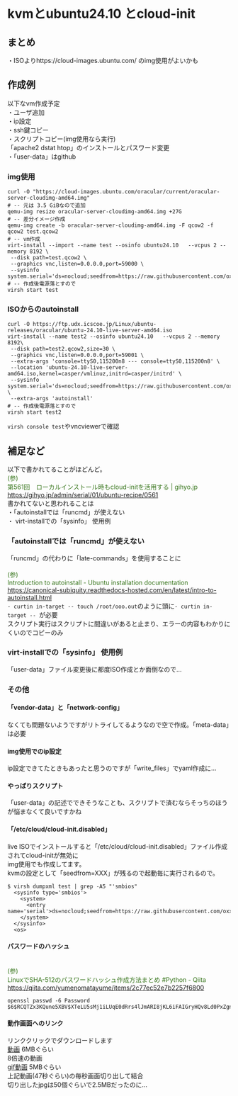 # kvmとubuntu24.10 とcloud-init
## まとめ
・ISOよりhttps://cloud-images.ubuntu.com/ のimg使用がよいかも
## 作成例
以下なvm作成予定  
・ユーザ追加  
・ip設定  
・ssh鍵コピー  
・スクリプトコピー(img使用なら実行)  
 「apache2 dstat htop」のインストールとパスワード変更  
・「user-data」はgithub  

### img使用
```
curl -O "https://cloud-images.ubuntu.com/oracular/current/oracular-server-cloudimg-amd64.img"
# -- 元は 3.5 GiBなので追加
qemu-img resize oracular-server-cloudimg-amd64.img +27G
# -- 差分イメージ作成
qemu-img create -b oracular-server-cloudimg-amd64.img -F qcow2 -f qcow2 test.qcow2
# -- vm作成
virt-install --import --name test --osinfo ubuntu24.10   --vcpus 2 --memory 8192 \
 --disk path=test.qcow2 \
 --graphics vnc,listen=0.0.0.0,port=59000 \
 --sysinfo system.serial='ds=nocloud;seedfrom=https://raw.githubusercontent.com/oxxpeh/pub/main/kvm/cl'
# -- 作成後電源落とすので
virsh start test
```
### ISOからのautoinstall
```
curl -O https://ftp.udx.icscoe.jp/Linux/ubuntu-releases/oracular/ubuntu-24.10-live-server-amd64.iso
virt-install --name test2 --osinfo ubuntu24.10   --vcpus 2 --memory 8192\
 --disk path=test2.qcow2,size=30 \
 --graphics vnc,listen=0.0.0.0,port=59001 \
 --extra-args 'console=ttyS0,115200n8 --- console=ttyS0,115200n8' \
 --location 'ubuntu-24.10-live-server-amd64.iso,kernel=casper/vmlinuz,initrd=casper/initrd' \
 --sysinfo system.serial='ds=nocloud;seedfrom=https://raw.githubusercontent.com/oxxpeh/pub/main/kvm/at/' \
 --extra-args 'autoinstall' 
# -- 作成後電源落とすので
virsh start test2
```
`virsh console test`やvncviewerで確認
## 補足など
以下で書かれてることがほどんど。
<span style="color: #38761d;"><br>(参)<br>第561回　ローカルインストール時もcloud-initを活用する | gihyo.jp<br>https://gihyo.jp/admin/serial/01/ubuntu-recipe/0561</span><br>
書かれてないと思われることは  
・「autoinstallでは「runcmd」が使えない   
・ virt-installでの「sysinfo」 使用例  
### 「autoinstallでは「runcmd」が使えない
「runcmd」の代わりに「late-commands」を使用することに   
<span style="color: #38761d;"><br>(参)<br>Introduction to autoinstall - Ubuntu installation documentation<br>https://canonical-subiquity.readthedocs-hosted.com/en/latest/intro-to-autoinstall.html</span><br>
`- curtin in-target -- touch /root/ooo.out`のように頭に`- curtin in-target -- `が必要  
スクリプト実行はスクリプトに間違いがあると止まり、エラーの内容もわかりにくいのでコピーのみ
### virt-installでの「sysinfo」 使用例
  「user-data」ファイル変更後に都度ISO作成とか面倒なので…
### その他
#### 「vendor-data」と「network-config」
なくても問題ないようですがリトライしてるようなので空で作成。「meta-data」は必要  
#### img使用でのip設定
ip設定できてたときもあったと思うのですが「write_files」でyaml作成に…
#### やっぱりスクリプト
「user-data」の記述でできそうなことも、スクリプトで済むならそっちのほうが悩まなくて良いですかね  
#### 「/etc/cloud/cloud-init.disabled」
live ISOでインストールすると「/etc/cloud/cloud-init.disabled」ファイル作成されてcloud-initが無効に  
img使用でも作成してます。  
kvmの設定として「seedfrom=XXX」が残るので起動毎に実行されるので。
```
$ virsh dumpxml test | grep -A5 "'smbios"
  <sysinfo type='smbios'>
    <system>
      <entry name='serial'>ds=nocloud;seedfrom=https://raw.githubusercontent.com/oxxpeh/pub/main/kvm/cl</entry>
    </system>
  </sysinfo>
  <os>
```
#### パスワードのハッシュ
<span style="color: #38761d;"><br>(参)<br>LinuxでSHA-512のパスワードハッシュ作成方法まとめ #Python - Qiita<br>https://qiita.com/yumenomatayume/items/2c77ec52e7b2257f6800</span><br>
```
openssl passwd -6 Password
$6$RCQTZx3KQune5XBV$XTeLU5sMj1iLUqE0dRrs4lJmARI8jKL6iFAIGryHQv8Ld0PxZgn9e59DPtEowFys7LKyBAqsJD15ubNBDcAk
```
#### 動作画面へのリンク
リンククリックでダウンロードします  
[動画](https://raw.githubusercontent.com/oxxpeh/pub/main/kvm/virt-instx8.mp4) 6MBぐらい  
8倍速の動画  
[gif動画](https://raw.githubusercontent.com/oxxpeh/pub/main/kvm/virt-instx8.mp4) 5MBぐらい  
上記動画(47秒ぐらい)の毎秒画面切り出して結合  
切り出したjpgは50個ぐらいで2.5MBだったのに…  



